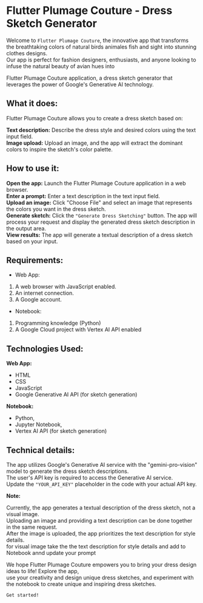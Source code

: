 # Flutter Plumage Couture - Dress Sketch Generator

Welcome to `Flutter Plumage Couture`, the innovative app that transforms the breathtaking colors of natural birds animales fish and sight into stunning clothes designs.<br> Our app is perfect for fashion designers, enthusiasts, and anyone looking to infuse the natural beauty of avian hues into

Flutter Plumage Couture application, a dress sketch generator that leverages the power of Google's Generative AI technology.

## What it does:

Flutter Plumage Couture allows you to create a dress sketch based on:

**Text description:** Describe the dress style and desired colors using the text input field.<br>
**Image upload:** Upload an image, and the app will extract the dominant colors to inspire the sketch's color palette.

## How to use it:

**Open the app:** Launch the Flutter Plumage Couture application in a web browser.<br>
**Enter a prompt:** Enter a text description in the text input field.<br>
**Upload an image:** Click "Choose File" and select an image that represents the colors you want in the dress sketch.<br>
**Generate sketch:**  Click the `"Generate Dress Sketching"` button. The app will process your request and display the generated dress sketch description in the output area.<br>
**View results:** The app will generate a textual description of a dress sketch based on your input.<br>

## Requirements:


- Web App:
1. A web browser with JavaScript enabled.
2. An internet connection.
3. A Google account.

- Notebook:
1. Programming knowledge (Python)
2. A Google Cloud project with Vertex AI API enabled

## Technologies Used:
**Web App:**
- HTML
- CSS
- JavaScript
- Google Generative AI API (for sketch generation)

**Notebook:**
- Python,
- Jupyter Notebook,
- Vertex AI API (for sketch generation)


## Technical details:

The app utilizes Google's Generative AI service with the "gemini-pro-vision" model to generate the dress sketch descriptions.<br>
The user's API key is required to access the Generative AI service. <br>
Update the `"YOUR_API_KEY"` placeholder in the code with your actual API key.<br>

**Note:**

Currently, the app generates a textual description of the dress sketch, not a visual image.<br>
Uploading an image and providing a text description can be done together in the same request. <br>
After the image is uploaded, the app prioritizes the text description for style details.<br>
for visual image take the the text description for style details and add to Notebook annd update your prompt



We hope Flutter Plumage Couture empowers you to bring your dress design ideas to life! Explore the app, <br> use your creativity and design unique dress sketches, and experiment with the notebook to create unique and inspiring dress sketches.

``Get started!``